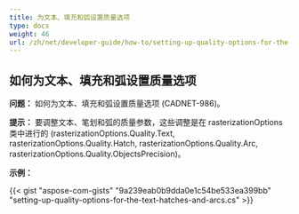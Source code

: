 ```yaml
---
title: 为文本、填充和弧设置质量选项
type: docs
weight: 46
url: /zh/net/developer-guide/how-to/setting-up-quality-options-for-the-text-hatches-and-arcs/
---
```


## **如何为文本、填充和弧设置质量选项**

**问题：** 如何为文本、填充和弧设置质量选项 (CADNET-986)。

**提示：** 要调整文本、笔划和弧的质量参数，这些调整是在 rasterizationOptions 类中进行的 (rasterizationOptions.Quality.Text, rasterizationOptions.Quality.Hatch, rasterizationOptions.Quality.Arc, rasterizationOptions.Quality.ObjectsPrecision)。

**示例：**

{{< gist "aspose-com-gists" "9a239eab0b9dda0e1c54be533ea399bb" "setting-up-quality-options-for-the-text-hatches-and-arcs.cs" >}}
